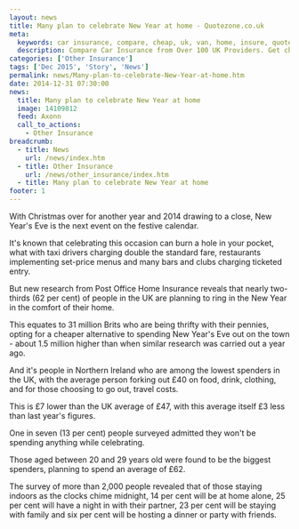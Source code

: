 ```yaml
---
layout: news
title: Many plan to celebrate New Year at home - Quotezone.co.uk
meta:
  keywords: car insurance, compare, cheap, uk, van, home, insure, quotes, online, comparison, bike, loans, life
  description: Compare Car Insurance from Over 100 UK Providers. Get cheap quotes online now using our fast, free, secure comparison site
categories: ['Other Insurance']
tags: ['Dec 2015', 'Story', 'News']
permalink: news/Many-plan-to-celebrate-New-Year-at-home.htm
date: 2014-12-31 07:30:00
news:
  title: Many plan to celebrate New Year at home
  image: 14109812
  feed: Axonn
  call_to_actions:
    - Other Insurance
breadcrumb:
  - title: News
    url: /news/index.htm
  - title: Other Insurance
    url: /news/other_insurance/index.htm
  - title: Many plan to celebrate New Year at home
footer: 1
---
```




With Christmas over for another year and 2014 drawing to a close, New Year&#39;s Eve is the next event on the festive calendar.

It&#39;s known that celebrating this occasion can burn a hole in your pocket, what with taxi drivers charging double the standard fare, restaurants implementing set-price menus and many bars and clubs charging ticketed entry.

But new research from Post Office Home Insurance reveals that nearly two-thirds (62 per cent) of people in the UK are planning to ring in the New Year in the comfort of their home.

This equates to 31 million Brits who are being thrifty with their pennies, opting for a cheaper alternative to spending New Year&#39;s Eve out on the town - about 1.5 million higher than when similar research was carried out a year ago.

And it&#39;s people in Northern Ireland who are among the lowest spenders in the UK, with the average person forking out &pound;40 on food, drink, clothing, and for those choosing to go out, travel costs.

This is &pound;7 lower than the UK average of &pound;47, with this average itself &pound;3 less than last year&#39;s figures.

One in seven (13 per cent) people surveyed admitted they won&#39;t be spending anything while celebrating.

Those aged between 20 and 29 years old were found to be the biggest spenders, planning to spend an average of &pound;62.

The survey of more than 2,000 people revealed that of those staying indoors as the clocks chime midnight, 14 per cent will be at home alone, 25 per cent will have a night in with their partner, 23 per cent will be staying with family and six per cent will be hosting a dinner or party with friends.
